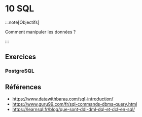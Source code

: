 # 10 SQL

<Reaveal name="sql" />

:::note[Objectifs]

Comment manipuler les données ?

:::

## Exercices

### PostgreSQL

## Références

- https://www.datawithbaraa.com/sql-introduction/
- https://www.guru99.com/fr/sql-commands-dbms-query.html
- https://learnsql.fr/blog/que-sont-ddl-dml-dql-et-dcl-en-sql/
